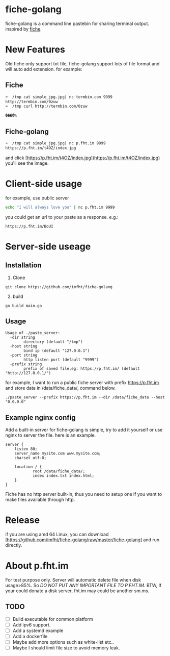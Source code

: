 # fiche-golang
fiche-golang is a command line pastebin for sharing terminal output. inspired by [fiche](https://github.com/solusipse/fiche).

# New Features
Old fiche only support txt file, fiche-golang support lots of file format and will auto add extension. for example:
## Fiche

```bash
➜  /tmp cat simple_jpg.jpg| nc termbin.com 9999
http://termbin.com/0zuw
➜  /tmp curl http://termbin.com/0zuw

����%
```
## Fiche-golang
```bash
➜  /tmp cat simple_jpg.jpg| nc p.fht.im 9999
https://p.fht.im/t4OZ/index.jpg
```
and click [https://p.fht.im/t4OZ/index.jpg](https://p.fht.im/t4OZ/index.jpg) you'll see the image.

# Client-side usage
for example, use public server

```bash
echo "I will always love you" | nc p.fht.im 9999
```
you could get an url to your paste as a response. e.g.:

```
https://p.fht.im/BoUI
```
# Server-side useage
## Installation
1. Clone
```
git clone https://github.com/imfht/fiche-golang
```
2. build
```
go build main.go
```

## Usage
```
Usage of ./paste_server:
  -dir string
        directory (default "/tmp")
  -host string
        bind ip (default "127.0.0.1")
  -port string
        http listen port (default "9999")
  -prefix string
        prefix of saved file,eg: https://p.fht.im/ (default "http://127.0.0.1/")
```
for example, I want to run a public fiche server with prefix https://p.fht.im and store data in /data/fiche_data/, command below.
```
./paste_server --prefix https://p.fht.im --dir /data/fiche_data --host "0.0.0.0"
```

## Example nginx config
Add a built-in server for fiche-golang is simple, try to add it yourself or use nginx to server the file. here is an example.
```nginx
server {
    listen 80;
    server_name mysite.com www.mysite.com;
    charset utf-8;

    location / {
            root /data/fiche_data/;
            index index.txt index.html;
    }
}
```
Fiche has no http server built-in, thus you need to setup one if you want to make files available through http.

# Release
if you are using amd 64 Linux, you can download [https://github.com/imfht/fiche-golang/raw/master/fiche-golang] and run directly.

# About p.fht.im
For test purpose only. Server will automatic delete file when disk usage>85%. So *DO NOT PUT ANY IMPORTANT FILE TO P.FHT.IM*.
BTW, If your could donate a disk server, fht.im may could be another sm.ms.

## TODO
- [ ] Build executable for common platform
- [ ] Add ipv6 support.
- [ ] Add a systemd example
- [ ] Add a dockerfile
- [ ] Maybe add more options such as white-list etc..
- [ ] Maybe I should limit file size to avoid memory leak.